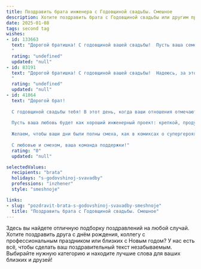 ```yaml
---
title: Поздравить брата инженера с Годовщиной свадьбы. Смешное
description: Хотите поздравить брата с Годовщиной свадьбы или другим праздником? Наш ИИ создаст незабываемое поздравление, а вы обязательно выделитесь среди других.  
date: 2025-01-08
tags: second tag
wishes:
- id: 133663
  text: "Дорогой братишка! С годовщиной вашей свадьбы!  Пусть ваша семейная жизнь будет такой же крепкой и надежной, как конструкции, которые ты проектируешь!  Главное, чтобы фундамент был прочным, а ссоры — только мелкими недоразумениями, которые легко решаются общим завинчиванием гаек и совместным распитием чего-нибудь крепкого  😉  Поздравляю!
  "
  rating: "undefined"
  updated: "null"
- id: 83191
  text: "Дорогой братишка! С годовщиной вашей свадьбы!  Надеюсь, за этот год вы не успели превратить дом в лабораторию, а вашу жену – в подопытного кролика для ваших инженерных экспериментов.  Желаю вам  столько же лет счастливой совместной жизни, сколько вам потребуется, чтобы наконец-то изобрести вечный двигатель для романтики!  Поздравляю!
  "
  rating: "undefined"
  updated: "null"
- id: 41864
  text: "Дорогой брат!
  
  С годовщиной свадьбы тебя! В этот день, когда ваши отношения отмечают свой очередной \"ремонт\", желаем не только подлатать то, что износилось, но и проапгрейдить до последней версии — с функциями \"долгожданный отпуск\" и \"совместные приключения\"!
  
  Пусть ваша любовь будет как хороший инженерный проект: крепкой, продуманной и с обязательным запасом прочности на все случаи жизни! А иногда звенеть, как фонарик в любом темном туннеле, чтобы показывать путь к счастью!
  
  Желаем, чтобы ваши дни были полны смеха, как в комиксах о супергероях, и чтобы домашние дела не собирали \"ожидание и реальность\" в одну кучу!
  
  С любовью и смехом, ваша команда поддержки!"
  rating: "0"
  updated: "null"

selectedValues:
  recipients: "brata"
  holidays: "s-godovshinoj-svavadby"
  professions: "inzhener"
  style: "smeshnoje"

links:
- slug: "pozdravit-brata-s-godovshinoj-svavadby-smeshnoje"
  title: "Поздравить брата с Годовщиной свадьбы. Смешное"
---
```


Здесь вы найдете отличную подборку поздравлений на любой случай. 
Хотите поздравить друга с днём рождения, коллегу с профессиональным праздником или близких с Новым годом? У нас есть всё, чтобы сделать ваш поздравительный текст незабываемым. Выбирайте нужную категорию и находите лучшие слова для ваших близких и друзей!
